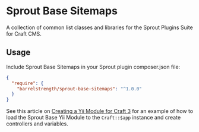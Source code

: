 # Sprout Base Sitemaps

A collection of common list classes and libraries for the Sprout Plugins Suite for Craft CMS.

## Usage

Include Sprout Base Sitemaps in your Sprout plugin composer.json file:

``` json
{
  "require": {
    "barrelstrength/sprout-base-sitemaps": "^1.0.0"
  }
}
```

See this article on [Creating a Yii Module for Craft 3](https://straightupcraft.com/articles/creating-a-yii-module-for-craft-3) for an example of how to load the Sprout Base Yii Module to the `Craft::$app` instance and create controllers and variables.
